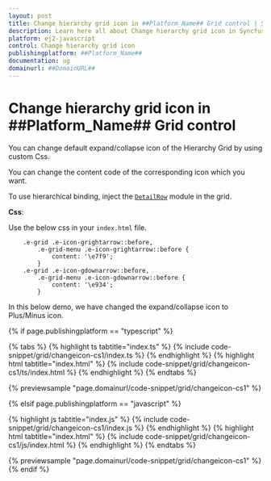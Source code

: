 ```yaml
---
layout: post
title: Change hierarchy grid icon in ##Platform_Name## Grid control | Syncfusion
description: Learn here all about Change hierarchy grid icon in Syncfusion ##Platform_Name## Grid control of Syncfusion Essential JS 2 and more.
platform: ej2-javascript
control: Change hierarchy grid icon 
publishingplatform: ##Platform_Name##
documentation: ug
domainurl: ##DomainURL##
---
```


# Change hierarchy grid icon in ##Platform_Name## Grid control

You can change default expand/collapse icon of the Hierarchy Grid by using custom Css.

You can change the content code of the corresponding icon which you want.

To use hierarchical binding, inject the [`DetailRow`](../../api/grid/detailRow) module in the grid.

**Css**:

Use the below css in your `index.html` file.

```
    .e-grid .e-icon-grightarrow::before,
        .e-grid-menu .e-icon-grightarrow::before {
            content: '\e7f9';
        }
    .e-grid .e-icon-gdownarrow::before,
        .e-grid-menu .e-icon-gdownarrow::before {
            content: '\e934';
        }

```

In this below demo, we have changed the expand/collapse icon to Plus/Minus icon.

{% if page.publishingplatform == "typescript" %}

 {% tabs %}
{% highlight ts tabtitle="index.ts" %}
{% include code-snippet/grid/changeicon-cs1/index.ts %}
{% endhighlight %}
{% highlight html tabtitle="index.html" %}
{% include code-snippet/grid/changeicon-cs1/ts/index.html %}
{% endhighlight %}
{% endtabs %}
        
{% previewsample "page.domainurl/code-snippet/grid/changeicon-cs1" %}

{% elsif page.publishingplatform == "javascript" %}

{% highlight js tabtitle="index.js" %}
{% include code-snippet/grid/changeicon-cs1/index.js %}
{% endhighlight %}
{% highlight html tabtitle="index.html" %}
{% include code-snippet/grid/changeicon-cs1/js/index.html %}
{% endhighlight %}
{% endtabs %}

{% previewsample "page.domainurl/code-snippet/grid/changeicon-cs1" %}
{% endif %}